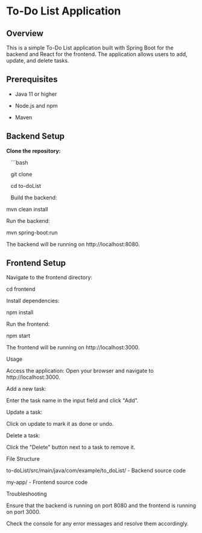 # To-Do List Application

## Overview

This is a simple To-Do List application built with Spring Boot for the backend and React for the frontend. The application allows users to add, update, and delete tasks.

## Prerequisites

- Java 11 or higher

- Node.js and npm

- Maven

## Backend Setup

**Clone the repository:**

   ```bash

   git clone <repository-url>

   cd to-doList

   Build the backend:  

mvn clean install

Run the backend:  

mvn spring-boot:run

The backend will be running on http://localhost:8080.  

## Frontend Setup

Navigate to the frontend directory:  

cd frontend

Install dependencies:  

npm install

Run the frontend:  

npm start

The frontend will be running on http://localhost:3000.  

Usage

Access the application: Open your browser and navigate to http://localhost:3000.  

Add a new task:  

Enter the task name in the input field and click "Add".

Update a task:  

Click on update to mark it as done or undo.

Delete a task:  

Click the "Delete" button next to a task to remove it.

File Structure

to-doList/src/main/java/com/example/to_doList/ - Backend source code

my-app/ - Frontend source code

Troubleshooting

Ensure that the backend is running on port 8080 and the frontend is running on port 3000.

Check the console for any error messages and resolve them accordingly.